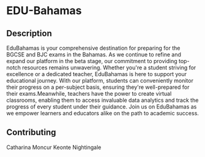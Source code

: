 # EDU-Bahamas

<!-- ## Table of Contents -->

<!-- 1. [Description](#description)
5. [Contributing](#contributing) -->

## Description

EduBahamas is your comprehensive destination for preparing for the BGCSE and BJC exams in the Bahamas. As we continue to 
refine and expand our platform in the beta stage, our commitment to providing top-notch resources remains unwavering. 
Whether you're a student striving for excellence or a dedicated teacher, EduBahamas is here to support your educational journey. 
With our platform, students can conveniently monitor their progress on a per-subject basis, ensuring they're 
well-prepared for their exams.Meanwhile, teachers have the power to create virtual classrooms, enabling them to access invaluable data 
analytics and track the progress of every student under their guidance. Join us on EduBahamas as we empower learners and educators alike on the path to academic success.

## Contributing

Catharina Moncur
Keonte Nightingale
